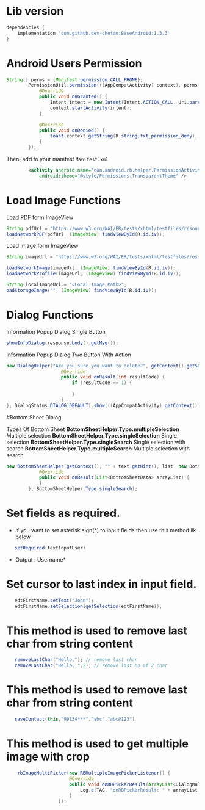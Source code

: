 # Lib version
```gradle
dependencies {
    implementation 'com.github.dev-chetan:BaseAndroid:1.3.3'
}
```

# Android Users Permission
```java
String[] perms = {Manifest.permission.CALL_PHONE};
        PermissionUtil.permission(((AppCompatActivity) context), perms, new PermissionHandler() {
            @Override
            public void onGranted() {
                Intent intent = new Intent(Intent.ACTION_CALL, Uri.parse("tel:" + number));
                context.startActivity(intent);
            }

            @Override
            public void onDenied() {
                toast(context.getString(R.string.txt_permission_deny), context);
            }
        });
```   
Then, add to your manifest `Manifest.xml`
```xml
        <activity android:name="com.android.rb.helper.PermissionActivity"
            android:theme="@style/Permissions.TransparentTheme" />
```
                        
# Load Image Functions

Load PDF form ImageView
```java
String pdfUrl = "https://www.w3.org/WAI/ER/tests/xhtml/testfiles/resources/pdf/dummy.pdf";
loadNetworkPDF(pdfUrl, (ImageView) findViewById(R.id.iv));
```

Load Image form ImageView
```java
String imageUrl = "https://www.w3.org/WAI/ER/tests/xhtml/testfiles/resources/pdf/dummy.png";

loadNetworkImage(imageUrl, (ImageView) findViewById(R.id.iv));
loadNetworkProfile(imageUrl, (ImageView) findViewById(R.id.iv));

String localImageUrl = "<Local Image Path>";
oadStorageImage("", (ImageView) findViewById(R.id.iv));
```

# Dialog Functions

Information Popup Dialog Single Button
```java
showInfoDialog(response.body().getMsg());
```

Information Popup Dialog Two Button With Action
```java
new DialogHelper("Are you sure you want to delete?", getContext().getString(R.string.txt_cancel), getContext().getString(R.string.txt_delete), new DialogHelper.DialogCallBack() {
                    @Override
                    public void onResult(int resultCode) {
                        if (resultCode == 1) {
                            
                        }
                    }
}, DialogStatus.DIALOG_DEFAULT).show(((AppCompatActivity) getContext()).getSupportFragmentManager(), "");
```

#Bottom Sheet Dialog

Types Of Bottom Sheet
**BottomSheetHelper.Type.multipleSelection** Multiple selection
**BottomSheetHelper.Type.singleSelection** Single selection
**BottomSheetHelper.Type.singleSearch** Single selection with search
**BottomSheetHelper.Type.multipleSearch** Multiple selection with search

```java
new BottomSheetHelper(getContext(), "" + text.getHint(), list, new BottomSheetHelper.OnBottomSheetResult() {
            @Override
            public void onResult(List<BottomSheetData> arrayList) {
            }
        }, BottomSheetHelper.Type.singleSearch);
```

# Set fields as required.
 - If you want to set asterisk sign(*) to input fields then use this method lik below
```java
   setRequired(textInputUser)
```
 - Output : Username*

 # Set cursor to last index in input field.
 ```java
    edtFirstName.setText("John");
    edtFirstName.setSelection(getSelection(edtFirstName));
 ```

# This method is used to remove last char from string content
  ```java
     removeLastChar("Hello,"); // remove last char
     removeLastChar("Hello,,",2); // remove last no of 2 char
  ```

# This method is used to remove last char from string content
  ```java
     saveContact(this,"99134***","abc","abc@123")
  ```

# This method is used to get multiple image with crop
  ```java
      rbImageMultiPicker(new RBMultipleImagePickerListener() {
                         @Override
                         public void onRBPickerResult(ArrayList<DialogMultiImageHelper.ImageData> arrayList) {
                             Log.e(TAG, "onRBPickerResult: " + arrayList.size());
                         }
                     });
  ```
